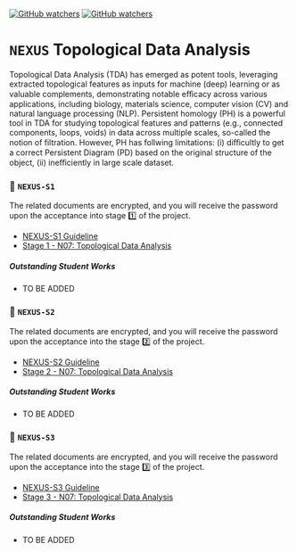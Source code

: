 [![GitHub watchers](https://img.shields.io/badge/tulip--lab-Open--Projects-brightgreen)](../README.md)
[![GitHub watchers](https://img.shields.io/badge/Module-NEXUS-orange)](README.md)

# `NEXUS` Topological Data Analysis 

Topological Data Analysis (TDA) has emerged as potent tools, leveraging extracted topological features as inputs for machine (deep) learning or as valuable complements, demonstrating notable eﬀicacy across various applications, including biology, materials science, computer vision (CV) and natural language processing (NLP). Persistent homology (PH) is a powerful tool in TDA for studying topological features and patterns (e.g., connected components, loops, voids) in data across multiple scales, so-called the notion of filtration. However, PH has follwing limitations: (i) diﬀicultly to get a correct Persistent Diagram (PD) based on the original structure of the object, (ii) ineﬀiciently in large scale dataset.

### :notebook_with_decorative_cover: `NEXUS-S1`

The related documents are encrypted, and you will receive the password upon the acceptance into stage :one: of the project. 

- [NEXUS-S1 Guideline](https://github.com/tulip-lab/handouts/blob/main/nexus/Nexus-S1.pdf) 
- [Stage 1 - N07: Topological Data Analysis](https://github.com/tulip-lab/handouts/blob/main/nexus/N01-S1.pdf) 

##### Outstanding Student Works

- TO BE ADDED

### :notebook_with_decorative_cover: `NEXUS-S2`

The related documents are encrypted, and you will receive the password upon the acceptance into the stage :two: of the project. 

- [NEXUS-S2 Guideline](https://github.com/tulip-lab/handouts/blob/main/nexus/Nexus-S2.pdf) 
- [Stage 2 - N07: Topological Data Analysis](https://github.com/tulip-lab/handouts/blob/main/nexus/N01-S2.pdf) 

##### Outstanding Student Works

- TO BE ADDED


### :notebook_with_decorative_cover: `NEXUS-S3`


The related documents are encrypted, and you will receive the password upon the acceptance into the stage :three: of the project. 

- [NEXUS-S3 Guideline](https://github.com/tulip-lab/handouts/blob/main/nexus/Nexus-S3.pdf) 
- [Stage 3 - N07: Topological Data Analysis](https://github.com/tulip-lab/handouts/blob/main/nexus/N01-S3.pdf) 

##### Outstanding Student Works

- TO BE ADDED
